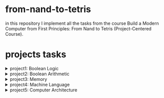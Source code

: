 # from-nand-to-tetris

in this repository I implement all the tasks from the course Build a Modern Computer from First Principles: From Nand to Tetris (Project-Centered Course).

# projects tasks
<details>

<summary>project1: Boolean Logic</summary>

## Nand (given)
Chip name: `Nand`

Input: `a, b`

Output: `out`

Function: `if ((a==1) and (b==1)) then out = 0, else out = 1`

|a|b|out|
|-|-|-|
|0|0|1|
|0|1|1|
|1|0|1|
|1|1|0|
 
## Not
Chip name: `Not`

Input: `in`

Output: `out`

Function: `if (in==0) then out = 1, else out = 0`

|in|out|
|-|-|
|0|1|
|1|0|

### My implementation:

![NOT](image/NOT.png)

## And
Chip name: `And`

Input: `a, b`

Output: `out`

Function: `if ((a==1) and (b==1)) then out = 1, else out = 0`

|a|b|out|
|-|-|-|
|0|0|0|
|0|1|0|
|1|0|0|
|1|1|1|

### My implementation:

![AND](image/AND.png)

## Or
Chip name: `Or`

 Input: `a, b`
 
 Output: `out`
 
 Function: `if ((a==0) and (b==0)) then out = 0, else out = 1`

|a|b|out|
|-|-|-|
|0|0|0|
|0|1|1|
|1|0|1|
|1|1|1|

### My implementation:

![or](image/OR.png)

## Xor
 Chip name: `Xor`
 
 Input: `a, b`
 
 Output: `out`
 
 Function: `if (a!=b) then out = 1, else out = 0`

|a|b|out|
|-|-|-|
|0|0|0|
|0|1|1|
|1|0|1|
|1|1|0|

### My implementation:

![XOR](image/XOR.png)

## Mux
Chip name: `Mux`

 Input:     `a, b, sel`
 
 Output:    `out`
 
 Function:  `if (sel == 0) then out = a, else out = b`

| a | b |sel|out|
|-|-|-|-|
| 0 | 0 | 0 | 0 |
| 0 | 0 | 1 | 0 |
| 0 | 1 | 0 | 0 |
| 0 | 1 | 1 | 1 |
| 1 | 0 | 0 | 1 |
| 1 | 0 | 1 | 0 |
| 1 | 1 | 0 | 1 |
| 1 | 1 | 1 | 1 |

sel|out|
|-|-|
|0|a|
|1|b|

### My implementation:

![MUX](image/MUX.png)

## DMux
 Chip name: `DMux`
 
 Input:     `in, sel`
 
 Output:    `a, b`

 Function: `if (sel==0) then {a,b}={in,0}, else {a,b}={0,in}`

|  in   |  sel  |   a   |   b   |
|-|-|-|-|
|   0   |   0   |   0   |   0   |
|   0   |   1   |   0   |   0   |
|   1   |   0   |   1   |   0   |
|   1   |   1   |   0   |   1   |
 
### My implementation:

![DMUX](image/DMUX.png)

## Not16
 Chip name: `Not16`
 
 Input: `in[16]`
 
 Output: `out[16]`
 
 Function: `for i = 0..15 out[i] = Not(in[i])`

### My implementation:

![NOT16](image/NOT16.png)

## And16
Chip name: `And16`

 Input: `a[16], b[16]`
 
 Output: `out[16]`
 
 Function: `for i = 0..15 out[i] = And(a[i], b[i])`

### My implementation:

![AND16](image/AND16.png)

## Or16
Chip name: `Or16`

 Input: `a[16], b[16]`
 
 Output: `out[16]`
 
 Function: `for i = 0..15 out[i] = Or(a[i], b[i])`

### My implementation:

![OR16](image/OR16.png)

## Mux16
Chip name: `Mux16`

 Input: `a[16], b[16], sel`
 
 Output: `out[16]`
 
 Function: `if (sel==0) then for i = 0..15 out[i] = a[i],
 else for i = 0..15 out[i] = b[i]`
 
### My implementation:

![MUX16](image/MUX16.png)

## Or8Way
Chip name: `Or8Way`

 Input: `in[8]`
 
 Output: `out`
 
 Function: `out = Or(in[0], in[1],…, in[7])`

### My implementation:

![Or8Way](image/Or8Way.png)

## Mux4Way16
 Chip name: `Mux4Way16`
 
 Input: `a[16], b[16], c[16], d[16], sel[2]`
 
 Output: `out[16]`
 
 Function: `if (sel==00,01,10, or 11) then out = a, b, c, or d`
 
 Comment: `The assignment is a 16-bit operation.
 For example, "out = a" means "for i = 0..15 
out[i] = a[i]"`

|sel[1]|sel[0]|out|
|-|-|-|
|0|0|a|
|0|1|b|
|1|0|c|
|1|1|d|

### My implementation:

![Mux4Way16](image/Mux4Way16.png)

## Mux8Way16
 Chip name: `Mux8Way16`

 Input: `a[16], b[16], c[16], d[16], e[16], f[16], 
g[16], h[16], sel[3]`

 Output: `out[16]`

 Function: `if (sel==000,001,010, …, or 111)then out = a, 
b, c, d, …, or h`

 Comment: `The assignment is a 16-bit operation.
 For example, "out = a" means "for i = 0..15 
out[i] = a[i]".`

|sel[2]|sel[1]|sel[0]|out|
|-|-|-|-|
|0|0|0|a|
|0|0|1|b|
|0|1|0|c|
|0|1|1|d|
|1|0|0|e|
|1|0|1|f|
|1|1|0|g|
|1|1|1|h|

### My implementation:

![Mux8Way16](image/Mux8Way16.png)

## DMux4Way
Chip name: `DMux4Way`

 Input: `in, sel[2]`

 Output: `a, b, c, d`

 Function: 
 ```
if (sel==00) then {a, b, c, d} = {1,0,0,0},
 else if (sel==01) then {a, b, c, d} = {0,1,0,0},
 else if (sel==10) then {a, b, c, d} = {0,0,1,0},
 else if (sel==11) then {a, b, c, d} = {0,0,0,1}
```

|sel[1]|sel[0]|a|b|c|d|
|-|-|-|-|-|-|
|0|0|in|0|0|0|
|0|1|0|in|0|0|
|1|0|0|0|in|0|
|1|1|0|0|0|im|

### My implementation:

![DMux4Way](image/DMux4Way.png)

## DMux8Way
Chip name: `Dmux8Way`

 Input: `in, sel[3]`

 Output: `a, b, c, d, e, f, g, h`

 Function:  
```
if (sel==000) then {a, b, c,…, h} = {1,0,0,0,0,0,0,0},
else if (sel==001) then {a, b, c,…, h} = {0,1,0,0,0,0,0,0},
else if (sel==010) then {a, b, c,…, h} = {0,0,1,0,0,0,0,0},
 …
else if (sel==111) then {a, b, c,…, h} = {0,0,0,0,0,0,0,1}
```
|sel[2]|sel[1]|sel[0]|a|b|c|d|e|f|g|h|
|-|-|-|-|-|-|-|-|-|-|-|
|0|0|0|in|0|0|0|0|0|0|0|
|0|0|1|0|in|0|0|0|0|0|0|
|0|1|0|0|0|in|0|0|0|0|0|
|0|1|1|0|0|0|in|0|0|0|0|
|1|0|0|0|0|0|0|in|0|0|0|
|1|0|1|0|0|0|0|0|in|0|0|
|1|1|0|0|0|0|0|0|0|in|0|
|1|1|1|0|0|0|0|0|0|0|in|

### My implementation:

![DMux8Way](image/DMux8Way.png)

</details>

<details>

<summary>project2: Boolean Arithmetic</summary>

## HalfAdder
Chip name: `HalfAdder`

 Input:     `a, b`
 
 Output:    `sum, carry`

 Function: `sum = LSB of a + b; carry = MSB of a + b`

|a|b|carry|sum|
|-|-|-|-|
|0|0|0|0|
|0|1|0|1|
|1|0|0|1|
|1|1|1|0|

### My implementation:

![HalfAdder](image/HalfAdder.png)

## FullAdder

Chip name: `FullAdder`

Input: `a, b, c`

Output: `sum, carry`

Function: `sum = LSB of a + b + c; carry = MSB of a + b + c`

|a|b|c|carry|sum|
|-|-|-|-|-|
|0|0|0|0|0|
|0|0|1|0|1|
|0|1|0|0|1|
|0|1|1|1|0|
|1|0|0|0|1|
|1|0|1|1|0|
|1|1|0|1|0|
|1|1|1|1|1|

### My implementation:

![FullAdder](image/FullAddr.png)

## Add16

Chip name: `Add16`

 Input:     `a[16], b[16]`

 Output:    `out[16]`

 Function:  `Adds two 16-bit numbers.
           The overflow bit is ignored.`

### My implementation:

![ADD16](image/ADD16.png)

## Inc16
 Chip name: `Inc16`

 Input: `in[16]`

 Output: `out[16]`

 Function: `out = in + 1. The overflow bit is ignored.`

### My implementation:

![Inc16](image/Inc16.png)

## ALU

Chip name: `ALU`

Input: `x[16], y[16], zx, nx, zy, ny, f, no`

Output: `out[16], zr, ng`

Function:
```
if zx x=0
if nx x!=0
if zy y=0
if ny y=!y
if f out=x+y, else out=x&y
if out==0 zr=1, else zr=0
if out<0 ng=1, else ng=0
The overflow bit is ignored.
```

### My implementation:

![ALU](image/ALU.png)

|if zx then x=0|if nx then x=!x|if zy then y=0|if ny then y!=y|if f then out=x+y else out=x&y|if no then out!=out|out(x,y)|
|-|-|-|-|-|-|-|
| 1 | 0 | 1 | 0 | 1 | 0 | 0 |
| 1 | 1 | 1 | 1 | 1 | 1 | 1 |
| 1 | 1 | 1 | 0 | 1 | 0 | -1 |
| 0 | 0 | 1 | 1 | 0 | 0 | x |
| 1 | 1 | 0 | 0 | 0 | 0 | y |
| 0 | 0 | 1 | 1 | 0 | 1 | !x |
| 1 | 1 | 0 | 0 | 0 | 1 | !y |
| 0 | 0 | 1 | 1 | 1 | 1 | -x |
| 1 | 1 | 0 | 0 | 1 | 1 | -y |
| 0 | 1 | 1 | 1 | 1 | 1 | x+1 |
| 1 | 1 | 0 | 1 | 1 | 1 | y+1 |
| 0 | 0 | 1 | 1 | 1 | 0 | x-1 |
| 1 | 1 | 0 | 0 | 1 | 0 | y-1 |
| 0 | 0 | 0 | 0 | 1 | 0 | x+y |
| 0 | 1 | 0 | 0 | 1 | 1 | x-y |
| 0 | 0 | 0 | 1 | 1 | 1 | y-x |
| 0 | 0 | 0 | 0 | 0 | 0 | x&y |
| 0 | 1 | 0 | 1 | 0 | 1 | x|y |

> if (out==0) zr=1, else zr=0

> if (out<0) ng=1, else ng=0
</details>

<details>

<summary>project3: Memory</summary>

## DFF (given)

 Chip name: `DFF`

 Input: `in`

 Output: `out`

 Function: `out(t)=in(t-1)`

 Comment: 
```
This clocked gate has a built-in
implementation and thus there is
no need to implement it.
```

## Bit

 Chip name: `Bit`

 Input: `in, load`

 Output: `out`

 Function: `If load(t-1) then out(t)=in(t-1) else out(t)=out(t-1)`

### My implementation:

![Bit](image/Bit.png)

## Register

Chip name: `Register`

Input: `in[16], load`

Output: `out[16]`

Function: `If load(t-1) then out(t)\in(t-1) else out(t)\out(t-1)`

Comment: `"\" is a 16-bit operation.`

### My implementation:

![Register](image/Register.png)

## RAMn

Chip name: `RAMn // n and k are listed below`

Input: `in[16], address[k], load`

Output: `out[16]`

Function: 
```
out(t)=RAM[address(t)](t)
If load(t-1) then
 RAM[address(t-1)](t)\in(t-1)
```

Comment: `"\" is a 16-bit operation.`

### My implementation:

### RAM8
Chip name: `RAM8`

Input: `in[16], address[3], load`

Output: `out[16]`
![RAM8](image/RAM8.png)

### RAM64
Chip name: `RAM64`

Input: `in[16], address[6], load`

Output: `out[16]`
![RAM64](image/RAM64.png)

### RAM512
Chip name: `RAM512`

Input: `in[16], address[9], load`

Output: `out[16]`
![RAM512](image/RAM512.png)

### RAM4K
Chip name: `RAM4K`

Input: `in[16], address[12], load`

Output: `out[16]`
![RAM4K](image/RAM4K.png)

### RAM16K
Chip name: `RAM16K`

Input: `in[16], address[14], load`

Output: `out[16]`
![RAM16K](image/RAM16K.png)

## PC

Chip name: `PC  // 16-bit counter`

Input: `in[16], inc, load, reset`

Output: `out[16]`

Function: 
```
If reset(t-1) then out(t)\0
 else if load(t-1) then out(t)\in(t-1)
  else if inc(t-1) then out(t)\out(t-1)+1
   else out(t)\out(t-1)
```

Comment: `"\" - is a 16-bit operation. "+" is 16-bit arithmetic addition.`

### My implementation:
![PC](image/PC.png)

</details>

<details>

<summary>project4: Machine Language</summary>

## Multiplication Program (Mult.asm): 
The inputs of this program are the current values stored in `R0` and
`R1` (i.e., the two top RAM locations). The program computes the product `R0*R1` and stores the result in
`R2`. We assume (in this program) that `R0>=0`, `R1>=0`, and `R0*R1<32768`. Your program need not test
these conditions, but rather assume that they hold. The supplied Mult.tst and Mult.cmp scripts will test
your programon several representative data values.

Pseudocode:
```
R2 = 0;
for (i=R1,i>=0,i--) {
 R2 += R0;
}
```

## I/O-Handling Program (Fill.asm): 
This program runs an infinite loop that listens to the keyboard input.
When a key is pressed (any key), the program blackens the screen, namely, writes “black” in every pixel.
When no key is pressed, the screen should be cleared. You may choose to blacken and clear the screen in
any spatial order, as long as pressing a key continuously for long enough will result in a fully blackened
screen and not pressing any key for long enough will result in a cleared screen. This program has a test
script (Fill.tst) but no compare file—it should be checked by visibly inspecting the simulated screen.

Pseudocode:
```
prev=0;

while(0) {
 if(kbd==0) call white();
 else call black();
}

white() {    // checks that the screen is white
 now=0;
 check = now - prev; // if 0 - do nothing
 prev = 0;           // remember last state
 if(check==0) return;
 else call clear();
}

black() {    // checks that the screen is black
 now=-1;
 check = now - prev;
 prev = -1;
 if(check==0) return;
 else call fill();
}

clear() {
 for(i=8191,i>=0,i--) {
  RAM[SCREEN+i]=0;   // SCREEN =  initial screen register
 }
}

fill() {
  for(i=8191,i>=0,i--) {
  RAM[SCREEN+i]=-1;   // SCREEN = the start register of the screen
 }
}
```

</details>

<details>

<summary>project5: Computer Architecture</summary>

## Memory 

Chip name: `Memory`

Input:
```
in[16],         // Complete memory address space
load,           // What to write
address[15]     // Where to write
```

Output:
```
out[16]         // Memory value at the given address
```

Function:
```
1. out(1)=Memory[address(t)](t)
2. If load(t-1) then emory[address(t-1)](t)=in(t-1)
(t is the current time unit, or cycle)
```

Comment:
```
Access to any address>24576 (0x6000) is invalid.
Access to any address in the range 16384-24575
(0x4000-0x5FFF) results in accessing the screen 
memory map. Access to address 24576 (0x6000) results
in accessing the keyboard memory map. The behavior
in these address is described in the Screen and
Keyboard chip specifications.
```

### My implementation:

![Memory](image/Memory.png)

## CPU 

Chip name: `CPU`

Input:
```
inM[16],                   // M value input (M = contents of RAM[A])
instruction[16],           // Instruction for execution
reset                      // Signals whether to restart the current 
                           // program (reset-1) or continue executing
                           // the current program (reset=0) 
```

Output:
```
outM[16],         // M value output
writeM,           // Write to M?
addressM[15],     // Address of M in data memory
pc[15],           // Address of next instruction
```

Function:
```
Executes the instruction according to the Hack machine language
specification. The D and A in the language specification refer to
CPU-resident registers, while M refers to the memory location
addressed by A (inM holds the value of this location).

If the instruction needs to write a value to M, the value is
placed in outM, the address is placed in addressM, and the wtiteM
bit is asserted. (When writeM=0, any value may appear in outM.)

If reset=1, then the CPU jumps to address 0 (i.c., sets pc=0 in
the next time unit) rather than to the address resulting from
executing the current instruction.
```

### My implementation:

![CPU](image/CPU.png)

## Computer 

Chip name: `Computer`

Input:
```
reset
```

Function:
```
When reset is 0, the program stored in the computer's
ROM executes. When reset is 1, the execution of the
program restarts. Thus, to start a program's
execution, reset must be pushed "up" (1) and then
"down" (0).

From this point onward the user is at the mercy of
the software. In particular, depending on the
program's code, the screen may show some output and
the user may be able to interact with the computer
via the keyboard.
```

### My implementation:

![Computer](image/Computer.png)

</details>
